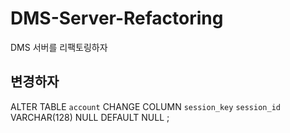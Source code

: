 # DMS-Server-Refactoring
DMS 서버를 리팩토링하자

## 변경하자
ALTER TABLE `account` CHANGE COLUMN `session_key` `session_id` VARCHAR(128) NULL DEFAULT NULL ;
